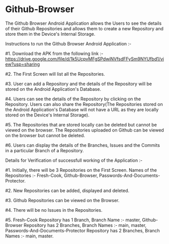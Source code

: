 # Github-Browser
The Github Browser Android Application allows the Users to see the details of their Github Repositories and allows them to create a new Repository and store them in the Device's Internal Storage.

Instructions to run the Github Browser Android Application :-

  #1. Download the APK from the following link :- https://drive.google.com/file/d/1k5UcpvMFgSPdwiNVfsdFFySm9NYUfbd1/view?usp=sharing

  #2. The First Screen will list all the Repositories.

  #3. User can add a Repository and the details of the Repository will be stored on the Android Application's Database.

  #4. Users can see the details of the Repository by clicking on the Repository. Users can also share the Repository(The Repositories stored on the Android Application's Database will not have a URL as they are locally stored on the Device's Internal Storage).

  #5. The Repositories that are stored locally can be deleted but cannot be viewed on the browser. The Repositories uploaded on Github can be viewed on the browser but cannot be deleted.

  #6. Users can display the details of the Branches, Issues and the Commits in a particular Branch of a Repository.


Details for Verification of successfull working of the Application :-

  #1. Initially, there will be 3 Repositories on the First Screen. Names of the Repositories :- Fresh-Cook, Github-Browser, Passwords-And-Documents-Protector.

  #2. New Repositories can be added, displayed and deleted.

  #3. Github Repositories can be viewed on the Browser.

  #4. There will be no Issues in the Repositories.

  #5. Fresh-Cook Repository has 1 Branch, Branch Name :- master, Github-Browser Repository has 2 Branches, Branch Names :- main, master, Passwords-And-Documents-Protector Repository has 2 Branches, Branch Names :- main, master.
